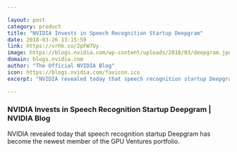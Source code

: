 ```yaml
---

layout: post
category: product
title: "NVIDIA Invests in Speech Recognition Startup Deepgram"
date: 2018-03-26 13:15:59
link: https://vrhk.co/2pFW7Uy
image: https://blogs.nvidia.com/wp-content/uploads/2018/03/deepgram.jpg
domain: blogs.nvidia.com
author: "The Official NVIDIA Blog"
icon: https://blogs.nvidia.com/favicon.ico
excerpt: "NVIDIA revealed today that speech recognition startup Deepgram has become the newest member of the GPU Ventures portfolio."

---
```


### NVIDIA Invests in Speech Recognition Startup Deepgram | NVIDIA Blog

NVIDIA revealed today that speech recognition startup Deepgram has become the newest member of the GPU Ventures portfolio.
